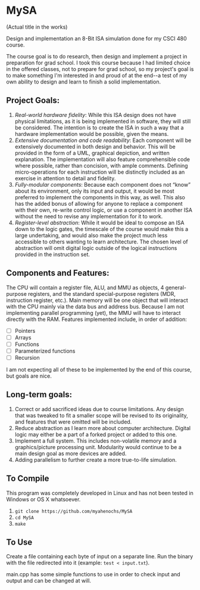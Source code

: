 # MySA
(Actual title in the works)

Design and implementation an 8-Bit ISA simulation done for my CSCI 480 course.

The course goal is to do research, then design and implement a project in preparation for grad school.
I took this course because I had limited choice in the offered classes, not to prepare for grad school, so my project's goal is to make something I'm interested in and proud of at the end--a test of my own ability to design and learn to finish a solid implementation.

## Project Goals:
  1.  *Real-world hardware fidelity*: While this ISA design does not have physical limitations, as it is being implemented in software, they will still be considered. The intention is to create the ISA in such a way that a hardware implementation would be possible, given the means. 
  2.  *Extensive documentation and code readability*: Each component will be extensively documented in both design and behavior. This will be provided in the form of a UML, graphical depiction, and written explanation. The implementation will also feature comprehensible code where possible, rather than concision, with ample comments. Defining micro-operations for each instruction will be distinctly included as an exercise in attention to detail and fidelity. 
  3.  *Fully-modular components*: Because each component does not “know” about its environment, only its input and output, it would be most preferred to implement the components in this way, as well. This also has the added bonus of allowing for anyone to replace a component with their own, re-write control logic, or use a component in another ISA without the need to revise any implementation for it to work.  
  4.  *Register-level abstraction*: While it would be ideal to compose an ISA down to the logic gates, the timescale of the course would make this a large undertaking, and would also make the project much less accessible to others wanting to learn architecture. The chosen level of abstraction will omit digital logic outside of the logical instructions provided in the instruction set. 

## Components and Features:
  The CPU will contain a register file, ALU, and MMU as objects, 4 general-purpose registers, and the standard special-purpose registers (MDR, instruction register, etc.).
  Main memory will be one object that will interact with the CPU mainly via the data bus and address bus. Because I am not implementing parallel programming (yet), the MMU will have to interact directly with the RAM.
  Features implemented include, in order of addition:
  - [ ] Pointers
  - [ ] Arrays
  - [ ] Functions
  - [ ] Parameterized functions
  - [ ] Recursion
  
  I am not expecting all of these to be implemented by the end of this course, but goals are nice.
 
## Long-term goals:
  1.  Correct or add sacrificed ideas due to course limitations. Any design that was tweaked to fit a smaller scope will be revised to its originality, and features that were omitted will be included. 
  2.  Reduce abstraction as I learn more about computer architecture. Digital logic may either be a part of a forked project or added to this one. 
  3.  Implement a full system. This includes non-volatile memory and a graphics/picture processing unit. Modularity would continue to be a main design goal as more devices are added. 
  4.  Adding parallelism to further create a more true-to-life simulation.

## To Compile
  This program was completely developed in Linux and has not been tested in Windows or OS X whatsoever.

  1. `git clone https://github.com/myahenochs/MySA`
  2. `cd MySA`
  3. `make`

## To Use
  Create a file containing each byte of input on a separate line. Run the binary with the file redirected into it (example: `test < input.txt`). 
  
  main.cpp has some simple functions to use in order to check input and output and can be changed at will.
